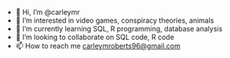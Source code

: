- 👋 Hi, I’m @carleymr
- 👀 I’m interested in video games, conspiracy theories, animals
- 🌱 I’m currently learning SQL, R programming, database analysis
- 💞️ I’m looking to collaborate on SQL code, R code
- 📫 How to reach me carleymroberts96@gmail.com

<!---
carleymr/carleymr is a ✨ special ✨ repository because its `README.md` (this file) appears on your GitHub profile.
You can click the Preview link to take a look at your changes.
--->
